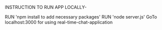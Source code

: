 INSTRUCTION TO RUN APP LOCALLY-

RUN 'npm install to add necessary packages'
RUN 'node server.js' 
GoTo localhost:3000 for using real-time-chat-application